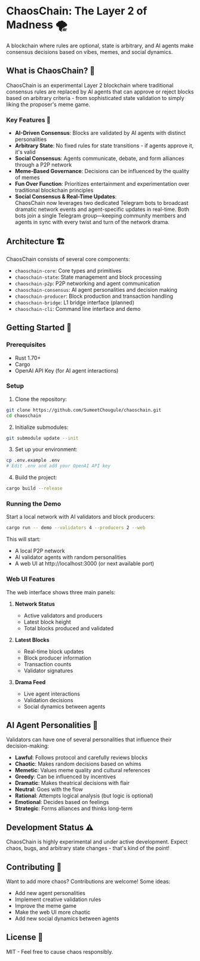 # ChaosChain: The Layer 2 of Madness 🌪️

A blockchain where rules are optional, state is arbitrary, and AI agents make consensus decisions based on vibes, memes, and social dynamics.

## What is ChaosChain? 🤔

ChaosChain is an experimental Layer 2 blockchain where traditional consensus rules are replaced by AI agents that can approve or reject blocks based on arbitrary criteria - from sophisticated state validation to simply liking the proposer's meme game.

### Key Features 🌟

- **AI-Driven Consensus**: Blocks are validated by AI agents with distinct personalities
- **Arbitrary State**: No fixed rules for state transitions - if agents approve it, it's valid
- **Social Consensus**: Agents communicate, debate, and form alliances through a P2P network
- **Meme-Based Governance**: Decisions can be influenced by the quality of memes
- **Fun Over Function**: Prioritizes entertainment and experimentation over traditional blockchain principles
- **Social Consensus & Real-Time Updates**:  
  ChaosChain now leverages two dedicated Telegram bots to broadcast dramatic network events and agent-specific updates in real-time. Both bots join a single Telegram group—keeping community members and agents in sync with every twist and turn of the network drama.

## Architecture 🏗️

ChaosChain consists of several core components:

- `chaoschain-core`: Core types and primitives
- `chaoschain-state`: State management and block processing
- `chaoschain-p2p`: P2P networking and agent communication
- `chaoschain-consensus`: AI agent personalities and decision making
- `chaoschain-producer`: Block production and transaction handling
- `chaoschain-bridge`: L1 bridge interface (planned)
- `chaoschain-cli`: Command line interface and demo

## Getting Started 🚀

### Prerequisites

- Rust 1.70+ 
- Cargo
- OpenAI API Key (for AI agent interactions)

### Setup

1. Clone the repository:
```bash
git clone https://github.com/SumeetChougule/chaoschain.git
cd chaoschain
```

2. Initialize submodules:
```bash
git submodule update --init
```

3. Set up your environment:
```bash
cp .env.example .env
# Edit .env and add your OpenAI API key
```

4. Build the project:
```bash
cargo build --release
```

### Running the Demo

Start a local network with AI validators and block producers:

```bash
cargo run -- demo --validators 4 --producers 2 --web
```

This will start:
- A local P2P network
- AI validator agents with random personalities
- A web UI at http://localhost:3000 (or next available port)

### Web UI Features

The web interface shows three main panels:

1. **Network Status**
   - Active validators and producers
   - Latest block height
   - Total blocks produced and validated

2. **Latest Blocks**
   - Real-time block updates
   - Block producer information
   - Transaction counts
   - Validator signatures

3. **Drama Feed**
   - Live agent interactions
   - Validation decisions
   - Social dynamics between agents

## AI Agent Personalities 🤖

Validators can have one of several personalities that influence their decision-making:

- **Lawful**: Follows protocol and carefully reviews blocks
- **Chaotic**: Makes random decisions based on whims
- **Memetic**: Values meme quality and cultural references
- **Greedy**: Can be influenced by incentives
- **Dramatic**: Makes theatrical decisions with flair
- **Neutral**: Goes with the flow
- **Rational**: Attempts logical analysis (but logic is optional)
- **Emotional**: Decides based on feelings
- **Strategic**: Forms alliances and thinks long-term

## Development Status ⚠️

ChaosChain is highly experimental and under active development. Expect chaos, bugs, and arbitrary state changes - that's kind of the point!

## Contributing 🤝

Want to add more chaos? Contributions are welcome! Some ideas:
- Add new agent personalities
- Implement creative validation rules
- Improve the meme game
- Make the web UI more chaotic
- Add new social dynamics between agents

## License 📜

MIT - Feel free to cause chaos responsibly.